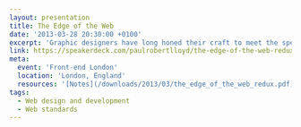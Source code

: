 ```yaml
---
layout: presentation
title: The Edge of the Web
date: '2013-03-28 20:30:00 +0100'
excerpt: 'Graphic designers have long honed their craft to meet the specific constraints of television. As web designers begin to understand the true nature of our own medium, isn’t about time we did the same?'
link: https://speakerdeck.com/paulrobertlloyd/the-edge-of-the-web-redux
meta:
  event: 'Front-end London'
  location: 'London, England'
  resources: '[Notes](/downloads/2013/03/the_edge_of_the_web_redux.pdf)'
tags:
  - Web design and development
  - Web standards
---
```

